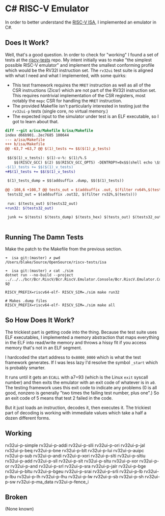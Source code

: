 # C# RISC-V Emulator

In order to better understand the [RISC-V ISA](https://riscv.org/), I
implemented an emulator in C#.

## Does It Work?

Well, that's a good question. In order to check for "working" I found a set of
tests at the [riscv-tests](https://github.com/riscv-software-src/riscv-tests)
repo. My intent initially was to make "the simplest possible RISC-V emulator"
and implement the smallest conforming profile which would be the RV32I
instruction set. The `rv32ui` test suite is aligned with what I need and what
I implemented, with some quirks:

* This test framework requires the `MRET` instruction as well as
  all of the CSR instructions (Zicsr) which are not part of the RV32I
  instruction set. This requires nontrivial implementation of the CSR
  registers, most notably the `mepc` CSR for handling the `MRET` instruction.
* The provided Makefile isn't particularly interested in testing just the
  `rv32ui-p` tests (single core, no virtual memory.)
* The expected input to the simulator under test is an ELF executable, so I got
  to learn about that.

```diff
diff --git a/isa/Makefile b/isa/Makefile
index d66b901..2ec7685 100644
--- a/isa/Makefile
+++ b/isa/Makefile
@@ -63,7 +63,7 @@ $(1)_tests += $$($(1)_p_tests)
 
 $$($(1)_v_tests): $(1)-v-%: $(1)/%.S
 	$$(RISCV_GCC) $(2) $$(RISCV_GCC_OPTS) -DENTROPY=0x$$(shell echo \$$@ | md5sum | cut -c 1-7) -std=gnu99 -O2 -I$(src_dir)/../env/v -I$(src_dir)/macros/scalar -T$(src_dir)/../env/v/link.ld $(src_dir)/../env/v/entry.S $(src_dir)/../env/v/*.c $$< -o $$@
-$(1)_tests += $$($(1)_v_tests)
+#$(1)_tests += $$($(1)_v_tests)
 
 $(1)_tests_dump = $$(addsuffix .dump, $$($(1)_tests))
 
@@ -108,6 +108,7 @@ tests_out = $(addsuffix .out, $(filter rv64%,$(tests)))
 tests32_out = $(addsuffix .out32, $(filter rv32%,$(tests)))
 
 run: $(tests_out) $(tests32_out)
+run32: $(tests32_out)
 
 junk += $(tests) $(tests_dump) $(tests_hex) $(tests_out) $(tests32_out)
 
```

## Running The Damn Tests

Make the patch to the Makefile from the previous section.

```
➜  isa git:(master) ✗ pwd
/Users/blake/Source/OpenSource/riscv-tests/isa

➜  isa git:(master) ✗ cat ./sim
dotnet run --no-build --project ../../../bcr/Bcr.RiscV/Bcr.RiscV.Emulator.Console/Bcr.RiscV.Emulator.Console.csproj $@

RISCV_PREFIX=riscv64-elf- RISCV_SIM=./sim make run32

# Makes .dump files
RISCV_PREFIX=riscv64-elf- RISCV_SIM=./sim make all
```

## So How Does It Work?

The trickiest part is getting code into the thing. Because the test suite uses
ELF executables, I implemented a memory abstraction that maps everything in the
ELF into read/write memory and throws a hissy fit if you access memory that's
not in an ELF segment.

I hardcoded the start address to `0x8000_0000` which is what the test framework
generates. If I was less lazy I'd resolve the symbol `_start` which is probably
smarter.

It runs until it gets an `ECALL` with a7=93 (which is the Linux
`exit` syscall number) and then exits the emulator with an exit code of
whatever is in `a0`. The testing framework uses this exit code to indicate any
problems (0 is all good, nonzero is generally "two times the failing test number,
plus one".) So an exit code of 5 means that test 2 failed in the code.

But it just loads an instruction, decodes it, then executes it. The trickiest
part of decoding is working with immediate values which take a half a dozen
different forms.

## Working
rv32ui-p-simple
rv32ui-p-addi
rv32ui-p-slli
rv32ui-p-ori
rv32ui-p-jal
rv32ui-p-beq
rv32ui-p-bne
rv32ui-p-blt
rv32ui-p-lui
rv32ui-p-auipc
rv32ui-p-sub
rv32ui-p-andi
rv32ui-p-xori
rv32ui-p-slti
rv32ui-p-sltiu
rv32ui-p-add
rv32ui-p-sll
rv32ui-p-slt
rv32ui-p-sltu
rv32ui-p-xor
rv32ui-p-or
rv32ui-p-and
rv32ui-p-srl
rv32ui-p-sra
rv32ui-p-jalr
rv32ui-p-bge
rv32ui-p-bltu
rv32ui-p-bgeu
rv32ui-p-srai
rv32ui-p-srli
rv32ui-p-lb
rv32ui-p-lbu
rv32ui-p-lh
rv32ui-p-lhu
rv32ui-p-lw
rv32ui-p-sb
rv32ui-p-sh
rv32ui-p-sw
rv32ui-p-ma_data
rv32ui-p-fence_i

## Broken

(None known)
